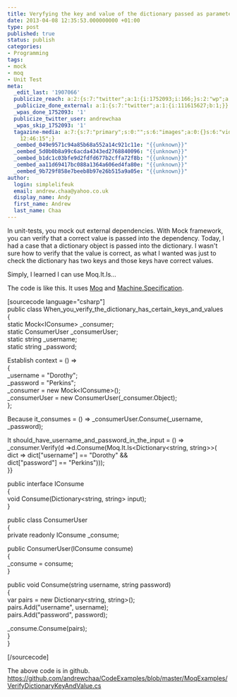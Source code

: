 ```yaml
---
title: Veryfying the key and value of the dictionary passed as parameter with Moq.It
date: 2013-04-08 12:35:53.000000000 +01:00
type: post
published: true
status: publish
categories:
- Programming
tags:
- mock
- moq
- Unit Test
meta:
  _edit_last: '1907066'
  publicize_reach: a:2:{s:7:"twitter";a:1:{i:1752093;i:166;}s:2:"wp";a:1:{i:0;i:7;}}
  _publicize_done_external: a:1:{s:7:"twitter";a:1:{i:111615627;b:1;}}
  _wpas_done_1752093: '1'
  publicize_twitter_user: andrewchaa
  _wpas_skip_1752093: '1'
  tagazine-media: a:7:{s:7:"primary";s:0:"";s:6:"images";a:0:{}s:6:"videos";a:0:{}s:11:"image_count";i:0;s:6:"author";s:7:"1907066";s:7:"blog_id";s:7:"1833431";s:9:"mod_stamp";s:19:"2013-04-08
    12:46:15";}
  _oembed_049e9571c94a85b68a552a14c921c11e: "{{unknown}}"
  _oembed_5d0b0b8a99c6acda4343ed2768840096: "{{unknown}}"
  _oembed_b1dc1c03bfe9d2fdfd677b2cffa72f8b: "{{unknown}}"
  _oembed_aa11d69417bc088a1364a606ed4fa80e: "{{unknown}}"
  _oembed_9b729f858e7beeb8b97e26b515a9a05e: "{{unknown}}"
author:
  login: simplelifeuk
  email: andrew.chaa@yahoo.co.uk
  display_name: Andy
  first_name: Andrew
  last_name: Chaa
---
```

<p>In unit-tests, you mock out external dependencies. With Mock framework, you can verify that a correct value is passed into the dependency. Today, I had a case that a dictionary object is passed into the dictionary. I wasn't sure how to verify that the value is correct, as what I wanted was just to check the dictionary has two keys and those keys have correct values.</p>
<p>Simply, I learned I can use Moq.It.Is...</p>
<p>The code is like this. It uses <a href="https://code.google.com/p/moq/">Moq</a> and <a href="https://github.com/machine/machine.specifications">Machine.Specification</a>.</p>
<p>[sourcecode language="csharp"]<br />
public class When_you_verify_the_dictionary_has_certain_keys_and_values<br />
{<br />
    static Mock&lt;IConsume&gt; _consumer;<br />
    static ConsumerUser _consumerUser;<br />
    static string _username;<br />
    static string _password;</p>
<p>    Establish context = () =&gt;<br />
        {<br />
            _username = &quot;Dorothy&quot;;<br />
            _password = &quot;Perkins&quot;;<br />
            _consumer = new Mock&lt;IConsume&gt;();<br />
            _consumerUser = new ConsumerUser(_consumer.Object);<br />
        };</p>
<p>    Because it_consumes = () =&gt; _consumerUser.Consume(_username, _password);</p>
<p>    It should_have_username_and_password_in_the_input = () =&gt;<br />
        _consumer.Verify(d =&gt;d.Consume(Moq.It.Is&lt;Dictionary&lt;string, string&gt;&gt;(<br />
                dict =&gt; dict[&quot;username&quot;] == &quot;Dorothy&quot; &amp;&amp;<br />
                        dict[&quot;password&quot;] == &quot;Perkins&quot;)));<br />
}}</p>
<p>public interface IConsume<br />
{<br />
    void Consume(Dictionary&lt;string, string&gt; input);<br />
}</p>
<p>public class ConsumerUser<br />
{<br />
    private readonly IConsume _consume;</p>
<p>    public ConsumerUser(IConsume consume)<br />
    {<br />
        _consume = consume;<br />
    }</p>
<p>    public void Consume(string username, string password)<br />
    {<br />
        var pairs = new Dictionary&lt;string, string&gt;();<br />
        pairs.Add(&quot;username&quot;, username);<br />
        pairs.Add(&quot;password&quot;, password);</p>
<p>        _consume.Consume(pairs);<br />
    }<br />
}</p>
<p>[/sourcecode]</p>
<p>The above code is in github. <a href="https://github.com/andrewchaa/CodeExamples/blob/master/MoqExamples/VerifyDictionaryKeyAndValue.cs">https://github.com/andrewchaa/CodeExamples/blob/master/MoqExamples/VerifyDictionaryKeyAndValue.cs</a></p>
